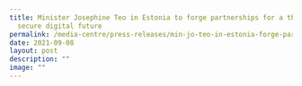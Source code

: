 ```yaml
---
title: Minister Josephine Teo in Estonia to forge partnerships for a thriving &
  secure digital future
permalink: /media-centre/press-releases/min-jo-teo-in-estonia-forge-partnerships-thriving-secure-digital-future/
date: 2021-09-08
layout: post
description: ""
image: ""
---
```

